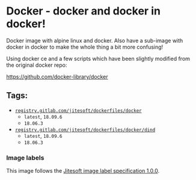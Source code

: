 # Docker - docker and docker in docker!

Docker image with alpine linux and docker. Also have a sub-image with docker in docker to make the whole
thing a bit more confusing!

Using docker ce and a few scripts which have been slightly modified from the original docker repo:

https://github.com/docker-library/docker

## Tags:

* [`registry.gitlab.com/jitesoft/dockerfiles/docker`](https://gitlab.com/jitesoft/dockerfiles/docker/blob/master/Dockerfile)
    * `latest`, `18.09.6`
    * `18.06.3`
* [`registry.gitlab.com/jitesoft/dockerfiles/docker/dind`](https://gitlab.com/jitesoft/dockerfiles/docker/blob/master/Dind/Dockerfile)
    * `latest`, `18.09.6`
    * `18.06.3`

### Image labels

This image follows the [Jitesoft image label specification 1.0.0](https://gitlab.com/snippets/1866155).
